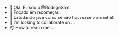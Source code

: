 - 👋 Olá, Eu sou o @RodrigoSam
- 👀  Focado em recomeçar..
- 🌱  Estudando java como se não houvesse o amanhã!!
- 💞️ I’m looking to collaborate on ...
- 📫 How to reach me ...

<!---
RodrigoSam/RodrigoSam is a ✨ special ✨ repository because its `README.md` (this file) appears on your GitHub profile.
You can click the Preview link to take a look at your changes.
--->
